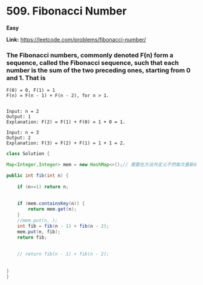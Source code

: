 # 509. Fibonacci Number

**Easy**

**Link:** https://leetcode.com/problems/fibonacci-number/


### The Fibonacci numbers, commonly denoted F(n) form a sequence, called the Fibonacci sequence, such that each number is the sum of the two preceding ones, starting from 0 and 1. That is

```
F(0) = 0, F(1) = 1
F(n) = F(n - 1) + F(n - 2), for n > 1.


Input: n = 2
Output: 1
Explanation: F(2) = F(1) + F(0) = 1 + 0 = 1.

Input: n = 3
Output: 2
Explanation: F(3) = F(2) + F(1) = 1 + 1 = 2.
```


```java
class Solution {

Map<Integer,Integer> mem = new HashMap<>();// 需要在方法外定义不然每次重新declare mem 没有意义会被重写， 没有起到memorization的目的

public int fib(int n) {
    
    if (n<=1) return n;
    
    
    if (mem.containsKey(n)) {
        return mem.get(n);
    } 
    //mem.put(n, );
    int fib = fib(n - 1) + fib(n - 2);
    mem.put(n, fib);
    return fib;
    
    
    // return fib(n - 1) + fib(n - 2);
    
    
}
}


```